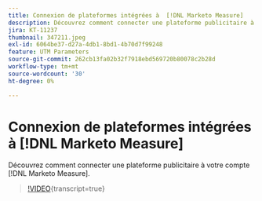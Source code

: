 ```yaml
---
title: Connexion de plateformes intégrées à  [!DNL Marketo Measure]
description: Découvrez comment connecter une plateforme publicitaire à votre compte  [!DNL Marketo Measure] .
jira: KT-11237
thumbnail: 347211.jpeg
exl-id: 6064be37-d27a-4db1-8bd1-4b70d7f99248
feature: UTM Parameters
source-git-commit: 262cb13fa02b32f7918ebd569720b80078c2b28d
workflow-type: tm+mt
source-wordcount: '30'
ht-degree: 0%

---
```


# Connexion de plateformes intégrées à [!DNL Marketo Measure]

Découvrez comment connecter une plateforme publicitaire à votre compte [!DNL Marketo Measure].

>[!VIDEO](https://video.tv.adobe.com/v/3422330/?learn=on&captions=fre_fr){transcript=true}
